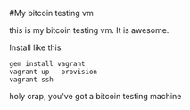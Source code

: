 #My bitcoin testing vm

this is my bitcoin testing vm. It is awesome.

Install like this

    gem install vagrant
    vagrant up --provision
    vagrant ssh

holy crap, you've got a bitcoin testing machine
